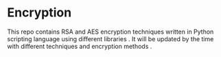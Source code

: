 # Encryption
This repo contains RSA and AES encryption techniques written in Python scripting language using different libraries .
It will be updated by the time with different techniques and encryption methods .
